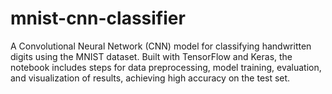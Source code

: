 # mnist-cnn-classifier
A Convolutional Neural Network (CNN) model for classifying handwritten digits using the MNIST dataset. Built with TensorFlow and Keras, the notebook includes steps for data preprocessing, model training, evaluation, and visualization of results, achieving high accuracy on the test set.
